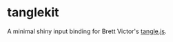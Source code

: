# tanglekit

A minimal shiny input binding for Brett Victor's [tangle.js](http://worrydream.com/Tangle/reference.html).
